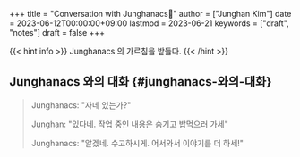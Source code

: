 +++
title = "Conversation with Junghanacs🌱"
author = ["Junghan Kim"]
date = 2023-06-12T00:00:00+09:00
lastmod = 2023-06-21
keywords = ["draft", "notes"]
draft = false
+++

{{< hint info >}}
Junghanacs 의 가르침을 받들다.
{{< /hint >}}

<!--more-->


## Junghanacs 와의 대화 {#junghanacs-와의-대화}

> Junghanacs: "자네 있는가?"
>
> Junghan: "있다네. 작업 중인 내용은 숨기고 밥먹으러 가세"
>
> Junghanacs: "알겠네. 수고하시게. 어서와서 이야기를 더 하세!"
